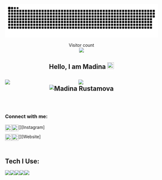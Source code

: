 <a href=#><img src="contributions.svg"></a>

<p align="center"> 
  Visitor count<br>
  <img src="https://profile-counter.glitch.me/rmadina/count.svg"/>
</p>
<h2 align="center"> Hello, I am Madina <img src="https://raw.githubusercontent.com/MartinHeinz/MartinHeinz/master/wave.gif" width=22px height=22px />
<h2/>

<img src="https://github-readme-stats.vercel.app/api?username=rmadina&theme=blue-green&show_icons=true" align="left" width="48%"/>

<img src="https://github-readme-stats.vercel.app/api/top-langs/?username=rmadina&layout=compact" align="left" 
width="47%"/>

<p align="center"><img align="center" src="https://github-readme-streak-stats.herokuapp.com/?user=rmadina&" alt="Madina Rustamova" /></p>



<br/>
  
### Connect with me:

[<img height="22" width="22" align="left" src="https://raw.githubusercontent.com/yushi1007/yushi1007/main/images/linkedin.svg" />][linkedin]

[<img height="22" width="22" align="left" src="https://raw.githubusercontent.com/yushi1007/yushi1007/main/images/instagram.svg" />][Instagram]

[<img height="22" width="22" align="left" src="https://raw.githubusercontent.com/jmnote/z-icons/master/svg/facebook.svg" />][Facebook]

[<img height="22" width="22" align="left" src="https://www.svgrepo.com/show/26491/internet.svg" />][Website]


[Linkedin]:
[Instagram]: 
[Facebook]: 
[Website]: 
<br />

## Tech I Use:
<img height="35" width="auto" align="left" src="https://img.shields.io/badge/react-%2320232a.svg?style=for-the-badge&logo=react&logoColor=%2361DAFB">
<img height="35" width="auto" align="left" src="https://img.shields.io/badge/javascript-%23323330.svg?style=for-the-badge&logo=javascript&logoColor=%23F7DF1E">
<img height="35" width="auto" align="left" src="https://img.shields.io/badge/html5-%23E34F26.svg?style=for-the-badge&logo=html5&logoColor=white">
<img height="35" width="auto" align="left" src="https://img.shields.io/badge/css3-%231572B6.svg?style=for-the-badge&logo=css3&logoColor=white">
<img height="35" width="auto" align="left" src="https://doc.octoperf.com/monitoring/create-connection/postgres/img/postgresql-logo.png">

